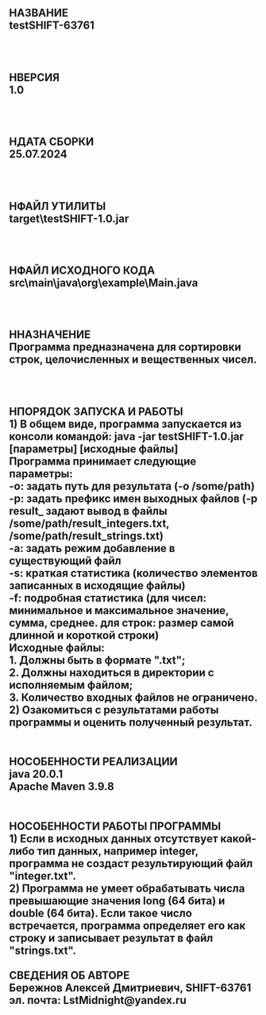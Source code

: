 <h2>НАЗВАНИЕ
	<br>	testSHIFT-63761</br>
<br></br>
<h2>НВЕРСИЯ
    <br>	1.0</br>
<br></br>
<h2>НДАТА СБОРКИ
    <br>	25.07.2024</br>
<br></br>
<h2>НФАЙЛ УТИЛИТЫ
    <br>	target\testSHIFT-1.0.jar</br>
<br></br>
<h2>НФАЙЛ ИСХОДНОГО КОДА
    <br>	src\main\java\org\example\Main.java</br>
<br></br>
<h2>ННАЗНАЧЕНИЕ
    <br>	Программа предназначена для сортировки строк, целочисленных и вещественных чисел.</br>
<br></br>
<h2>НПОРЯДОК ЗАПУСКА И РАБОТЫ
        <br>	1) В общем виде, программа запускается из консоли командой: java -jar testSHIFT-1.0.jar [параметры] [исходные файлы]
		<br>Программа принимает следующие параметры:
		<br>	-o: задать путь для результата        			(-o /some/path)
		<br>	-p: задать префикс имен выходных файлов      	(-p result_ задают вывод в файлы /some/path/result_integers.txt, /some/path/result_strings.txt)
		<br>	-a: задать режим добавление в существующий файл
		<br>	-s: краткая статистика          				(количество элементов записанных в исходящие файлы)
		<br>	-f: подробная статистика        				(для чисел: минимальное и максимальное значение, сумма, среднее. для строк: размер самой длинной и короткой строки)
	<br>	Исходные файлы:
		<br>	1. Должны быть в формате ".txt";
		<br>	2. Должны находиться в директории с исполняемым файлом;
		<br>	3. Количество входных файлов не ограничено.
	<br>	2) Озакомиться с результатами работы программы и оценить полученный результат.
<br></br>
<h2>НОСОБЕННОСТИ РЕАЛИЗАЦИИ
	<br>	java 20.0.1 
	<br>	Apache Maven 3.9.8
<br></br>
<h2>НОСОБЕННОСТИ РАБОТЫ ПРОГРАММЫ
	<br>	1) Если в исходных данных отсутствует какой-либо тип данных, например integer, программа не создаст результирующий файл "integer.txt".
	<br>	2) Программа не умеет обрабатывать числа превышающие значения long (64 бита) и double (64 бита). Если такое число встречается, программа определяет его как строку и записывает результат в файл "strings.txt".
<br></br>
СВЕДЕНИЯ ОБ АВТОРЕ
    <br>	Бережнов Алексей Дмитриевич, SHIFT-63761
    <br>	эл. почта: LstMidnight@yandex.ru
